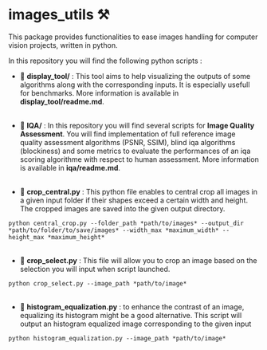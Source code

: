 # images_utils  ⚒️

This package provides functionalities to ease images handling for computer vision projects, written in python.

In this repository you will find the following python scripts : 

- 📁 **display_tool/** : This tool aims to help visualizing the outputs of some algorithms along with the corresponding inputs. It is especially usefull for benchmarks. More information is available in **display_tool/readme.md**. </br></br>

- 📁 **IQA/** : In this repository you will find several scripts for **Image Quality Assessment**. You will find implementation of full reference image quality assessment algorithms (PSNR, SSIM), blind iqa algorithms (blockiness) and some metrics to evaluate the performances of an iqa scoring algorithme with respect to human assessment. More information is available in **iqa/readme.md**. </br></br>

- 📝 **crop_central.py** : This python file enables to central crop all images in a given input folder if their shapes exceed a certain width and height. The cropped images are saved into the given output directory. 

`python central_crop.py --folder_path *path/to/images* --output_dir *path/to/folder/to/save/images* --width_max *maximum_width* --height_max *maximum_height*` </br></br>


- 📝 **crop_select.py** : This file will allow you to crop an image based on the selection you will input when script launched. 

`python crop_select.py --image_path *path/to/image*` </br></br>


- 📝 **histogram_equalization.py** : to enhance the contrast of an image, equalizing its histogram might be a good alternative. This script will output an histogram equalized image corresponding to the given input

`python histogram_equalization.py --image_path *path/to/image*` </br></br>
